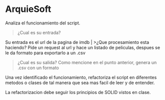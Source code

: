 # ArquieSoft
Analiza el funcionamiento del script.
  >¿Cual es su entrada? 
  
  Su entrada es el url de la pagina de imdb
| >¿Que procesamiento esta haciendo?
  Pide un request al url y hace un listado de peliculas, despues se le da formato para exportarlo a un .csv
  >¿Cual es su salida?
  Como mencione en el punto anterior, genera un .csv con un formato
 
 Una vez identificado el funcionamiento, refactoriza el script en diferentes metodos o clases de tal manera que sea mas facil de leer y de entender.
 
 La refactorizacion debe seguir los principios de SOLID vistos en clase.
